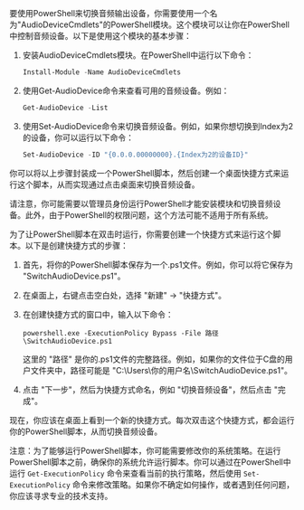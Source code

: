 要使用PowerShell来切换音频输出设备，你需要使用一个名为"AudioDeviceCmdlets"的PowerShell模块。这个模块可以让你在PowerShell中控制音频设备。以下是使用这个模块的基本步骤：

1. 安装AudioDeviceCmdlets模块。在PowerShell中运行以下命令：
   ```powershell
   Install-Module -Name AudioDeviceCmdlets
   ```
2. 使用Get-AudioDevice命令来查看可用的音频设备。例如：
   ```powershell
   Get-AudioDevice -List
   ```
3. 使用Set-AudioDevice命令来切换音频设备。例如，如果你想切换到Index为2的设备，你可以运行以下命令：
   ```powershell
   Set-AudioDevice -ID "{0.0.0.00000000}.{Index为2的设备ID}"
   ```

你可以将以上步骤封装成一个PowerShell脚本，然后创建一个桌面快捷方式来运行这个脚本，从而实现通过点击桌面来切换音频设备。

请注意，你可能需要以管理员身份运行PowerShell才能安装模块和切换音频设备。此外，由于PowerShell的权限问题，这个方法可能不适用于所有系统。

为了让PowerShell脚本在双击时运行，你需要创建一个快捷方式来运行这个脚本。以下是创建快捷方式的步骤：

1. 首先，将你的PowerShell脚本保存为一个.ps1文件。例如，你可以将它保存为 "SwitchAudioDevice.ps1"。

2. 在桌面上，右键点击空白处，选择 "新建" -> "快捷方式"。

3. 在创建快捷方式的窗口中，输入以下命令：
   ```
   powershell.exe -ExecutionPolicy Bypass -File 路径\SwitchAudioDevice.ps1
   ```
   这里的 "路径" 是你的.ps1文件的完整路径。例如，如果你的文件位于C盘的用户文件夹中，路径可能是 "C:\Users\你的用户名\SwitchAudioDevice.ps1"。

4. 点击 "下一步"，然后为快捷方式命名，例如 "切换音频设备"，然后点击 "完成"。

现在，你应该在桌面上看到一个新的快捷方式。每次双击这个快捷方式，都会运行你的PowerShell脚本，从而切换音频设备。

注意：为了能够运行PowerShell脚本，你可能需要修改你的系统策略。在运行PowerShell脚本之前，确保你的系统允许运行脚本。你可以通过在PowerShell中运行 `Get-ExecutionPolicy` 命令来查看当前的执行策略，然后使用 `Set-ExecutionPolicy` 命令来修改策略。如果你不确定如何操作，或者遇到任何问题，你应该寻求专业的技术支持。